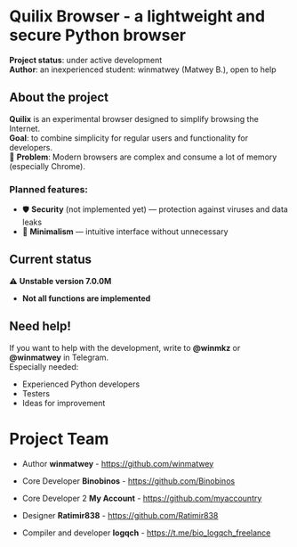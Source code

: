 # Quilix Browser - a lightweight and secure Python browser

**Project status**: under active development  
**Author**: an inexperienced student: winmatwey (Matwey B.), open to help

## About the project

**Quilix** is an experimental browser designed to simplify browsing the Internet.  
**Goal**: to combine simplicity for regular users and functionality for developers.  
🔹 **Problem**: Modern browsers are complex and consume a lot of memory (especially Chrome).  

### Planned features:
- 🛡️ **Security** (not implemented yet) — protection against viruses and data leaks  
- 🧩 **Minimalism** — intuitive interface without unnecessary  

## Current status  
⚠️ **Unstable version 7.0.0M**  
* **Not all functions are implemented**  

## Need help!  
If you want to help with the development, write to **@winmkz** or **@winmatwey** in Telegram.  
Especially needed:  
- Experienced Python developers  
- Testers  
- Ideas for improvement

# Project Team

- Author **winmatwey** - https://github.com/winmatwey

- Core Developer **Binobinos** - https://github.com/Binobinos

- Core Developer 2 **My Account** - https://github.com/myaccountry

- Designer **Ratimir838** - https://github.com/Ratimir838

- Compiler and developer **logqch** - https://t.me/bio_logqch_freelance
